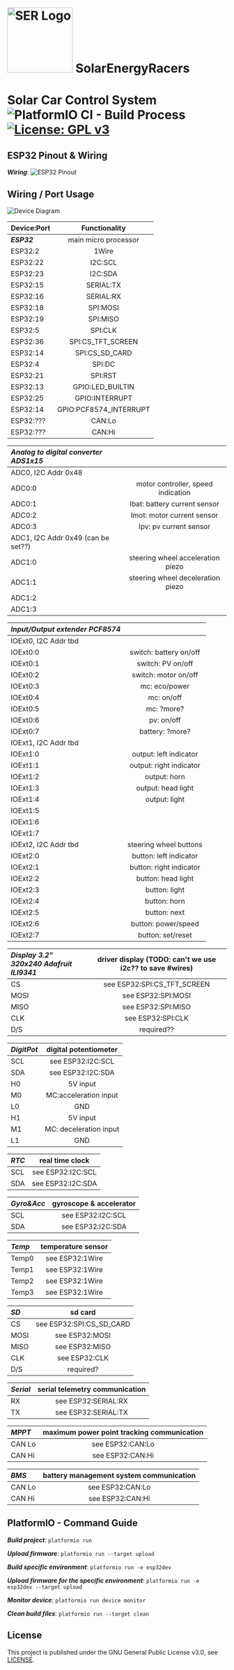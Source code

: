 # <img src="media/logo/logo_green.svg" alt="SER Logo" width="150"/> SolarEnergyRacers
# Solar Car Control System ![PlatformIO CI - Build Process](https://github.com/SolarEnergyRacers/solar_car_control_system/workflows/PlatformIO%20CI%20-%20Build%20Process/badge.svg?branch=master) [![License: GPL v3](https://img.shields.io/badge/License-GPLv3-blue.svg)](https://www.gnu.org/licenses/gpl-3.0)

## ESP32 Pinout & Wiring

***Wiring***:
![ESP32 Pinout](media/Adafruit-HUZZAH32-Feather-pinout.png "ESP32 Pinout")


## Wiring / Port Usage

![Device Diagram](media/device_diagram.svg "Device Diagram")


| Device:Port    | Functionality |
| :------------- | :-----------: |
| ***ESP32***  | main micro processor |
| ESP32:2 | 1Wire |
| ESP32:22 | I2C:SCL |
| ESP32:23 | I2C:SDA |
| ESP32:15 | SERIAL:TX |
| ESP32:16 | SERIAL:RX |
| ESP32:18 | SPI:MOSI |
| ESP32:19 | SPI:MISO |
| ESP32:5 | SPI:CLK |
| ESP32:36 | SPI:CS_TFT_SCREEN |
| ESP32:14 | SPI:CS_SD_CARD |
| ESP32:4 | SPI:DC |
| ESP32:21 | SPI:RST |
| ESP32:13 | GPIO:LED_BUILTIN |
| ESP32:25 | GPIO:INTERRUPT |
| ESP32:14 | GPIO:PCF8574_INTERRUPT |
| ESP32:??? | CAN:Lo |
| ESP32:??? | CAN:Hi |


| ***Analog to digital converter ADS1x15***  |  |
| :------------- | :-----------: |
| ADC0, I2C Addr 0x48 |  |
| ADC0:0 | motor controller, speed indication |
| ADC0:1 | Ibat: battery current sensor |
| ADC0:2 | Imot: motor current sensor |
| ADC0:3 | Ipv: pv current sensor  |
| ADC1, I2C Addr 0x49 (can be set??) |  |
| ADC1:0 | steering wheel acceleration piezo |
| ADC1:1 | steering wheel deceleration piezo |
| ADC1:2 | |
| ADC1:3 | |

| ***Input/Output extender PCF8574***  |  |
| :------------- | :-----------: |
| IOExt0, I2C Addr tbd |   |
| IOExt0:0 | switch: battery on/off  |
| IOExt0:1 | switch: PV on/off |
| IOExt0:2 | switch: motor on/off |
| IOExt0:3 | mc: eco/power |
| IOExt0:4 | mc: on/off |
| IOExt0:5 | mc: ?more? |
| IOExt0:6 | pv: on/off |
| IOExt0:7 | battery: ?more? |
| IOExt1, I2C Addr tbd |   |
| IOExt1:0 | output: left indicator |
| IOExt1:1 | output: right indicator |
| IOExt1:2 | output: horn |
| IOExt1:3 | output: head light |
| IOExt1:4 | output: light |
| IOExt1:5 | |
| IOExt1:6 | |
| IOExt1:7 | |
| IOExt2, I2C Addr tbd | steering wheel buttons  |
| IOExt2:0 | button: left indicator |
| IOExt2:1 | button: right indicator |
| IOExt2:2 | button: head light |
| IOExt2:3 | button: light |
| IOExt2:4 | button: horn |
| IOExt2:5 | button: next |
| IOExt2:6 | button: power/speed |
| IOExt2:7 | button: set/reset |

| ***Display 3.2" 320x240 Adafruit ILI9341*** | driver display (TODO: can't we use i2c?? to save #wires)|
| :------------- | :-----------: |
| CS   | see ESP32:SPI:CS_TFT_SCREEN |
| MOSI | see ESP32:SPI:MOSI |
| MISO | see ESP32:SPI:MISO |
| CLK  | see ESP32:SPI:CLK  |
| D/S  | required?? |

| ***DigitPot*** | digital potentiometer |
| :------------- | :-----------: |
| SCL | see ESP32:I2C:SCL |
| SDA | see ESP32:I2C:SDA |
| H0  | 5V input |
| M0  | MC:acceleration input |
| L0  | GND |
| H1  | 5V input |
| M1  | MC: deceleration input |
| L1  | GND |

| ***RTC*** | real time clock |
| :------------- | :-----------: |
| SCL | see ESP32:I2C:SCL |
| SDA | see ESP32:I2C:SDA |

| ***Gyro&Acc*** | gyroscope & accelerator |
| :------------- | :-----------: |
| SCL  | see ESP32:I2C:SCL |
| SDA  | see ESP32:I2C:SDA |

| ***Temp*** | temperature sensor |
| :------------- | :-----------: |
| Temp0  | see ESP32:1Wire |
| Temp1  | see ESP32:1Wire |
| Temp2  | see ESP32:1Wire |
| Temp3  | see ESP32:1Wire |

| ***SD*** | sd card |
| :------------- | :-----------: |
| CS   | see ESP32:SPI:CS_SD_CARD |
| MOSI | see ESP32:MOSI |
| MISO | see ESP32:MISO |
| CLK  | see ESP32:CLK  |
| D/S  | required? |

| ***Serial*** | serial telemetry communication |
| :------------- | :-----------: |
| RX  | see ESP32:SERIAL:RX |
| TX  | see ESP32:SERIAL:TX |

| ***MPPT*** | maximum power point tracking communication |
| :------------- | :-----------: |
| CAN Lo  | see ESP32:CAN:Lo |
| CAN Hi  | see ESP32:CAN:Hi |

| ***BMS*** | battery management system communication |
| :------------- | :-----------: |
| CAN Lo  | see ESP32:CAN:Lo |
| CAN Hi  | see ESP32:CAN:Hi |


## PlatformIO - Command Guide

***Build project***: `platformio run`

***Upload firmware***: `platformio run --target upload`

***Build specific environment***: `platformio run -e esp32dev`

***Upload firmware for the specific environment***: `platformio run -e esp32dev --target upload`

***Monitor device***: `platformio run device monitor`

***Clean build files***: `platformio run --target clean`

## License

This project is published under the GNU General Public License v3.0, see [LICENSE](LICENSE).

